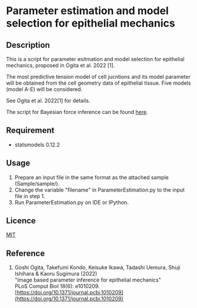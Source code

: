 Parameter estimation and model selection for epithelial mechanics
===

## Description

This is a script for parameter esitmation and model selection for epithelial mechanics, proposed in Ogita et al. 2022 [1]. 

The most predictive tension model of cell jucntions and its model parameter will be obtained from the cell geometry data of epithelial tissue.
Five models (model A-E) will be considered.

See Ogita et al. 2022[1] for details.

The script for Bayesian force inference can be found [here](https://github.com/IshiharaLab/BayesianForceInference).

## Requirement

* statsmodels 0.12.2


## Usage

1. Prepare an input file in the same format as the attached sample (Sample/sample/).
2. Change the variable "filename" in ParameterEstimation.py to the input file in step 1.
3. Run ParameterEstimation.py on IDE or IPython.

## Licence

[MIT](https://github.com/tcnksm/tool/blob/master/LICENCE)

## Reference

1. Goshi Ogita, Takefumi Kondo, Keisuke Ikawa, Tadashi Uemura, Shuji Ishihara & Kaoru Sugimura (2022)<br>
"Image based parameter inference for epithelial mechanics"<br>
PLoS Comput Biol 18(6): e1010209. [https://doi.org/10.1371/journal.pcbi.1010209](https://doi.org/10.1371/journal.pcbi.1010209)
